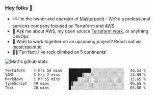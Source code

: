 

### Hey folks 👋

- ⛅️ I'm the owner and operator of [Masterpoint](https://masterpoint.io) - We're a professional services company focused on Terraform and AWS
- 💬 Ask me about AWS, my open source [Terraform work](https://github.com/masterpointio?q=terraform&type=&language=hcl), or anything DevOps
- 🔨 Want to work together on an upcoming project? Reach out via [masterpoint.io](https://masterpoint.io)
- 🧗‍♂️ Fun fact: I've rock climbed on 5 continents! 


![Matt's github stats](https://github-readme-stats.vercel.app/api?username=Gowiem&count_private=true&theme=cobalt&show_icons=true)

<!--START_SECTION:waka-->
```text
Terraform    4 hrs 59 mins   ██████████░░░░░░░░░░░░░░░   40.53 % 
YAML         3 hrs 2 mins    ██████▒░░░░░░░░░░░░░░░░░░   24.69 % 
Markdown     1 hr 55 mins    ████░░░░░░░░░░░░░░░░░░░░░   15.65 % 
TypeScript   49 mins         █▓░░░░░░░░░░░░░░░░░░░░░░░   06.65 % 
Text         28 mins         █░░░░░░░░░░░░░░░░░░░░░░░░   03.80 % 
```
<!--END_SECTION:waka-->
